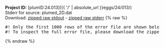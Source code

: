 **Project ID:** [plumID:24.013]({{ '/' | absolute_url }}eggs/24/013/)  
Stderr for source:  plumed_2D.dat   
Download: [zipped raw stdout](plumed_2D.dat.plumed_master.stdout.txt.zip) - [zipped raw stderr](plumed_2D.dat.plumed_master.stderr.txt.zip) 
{% raw %}
<pre>
#! Only the first 1000 rows of the error file are shown below
#! To inspect the full error file, please download the zipped raw stderr file above
</pre>
{% endraw %}
